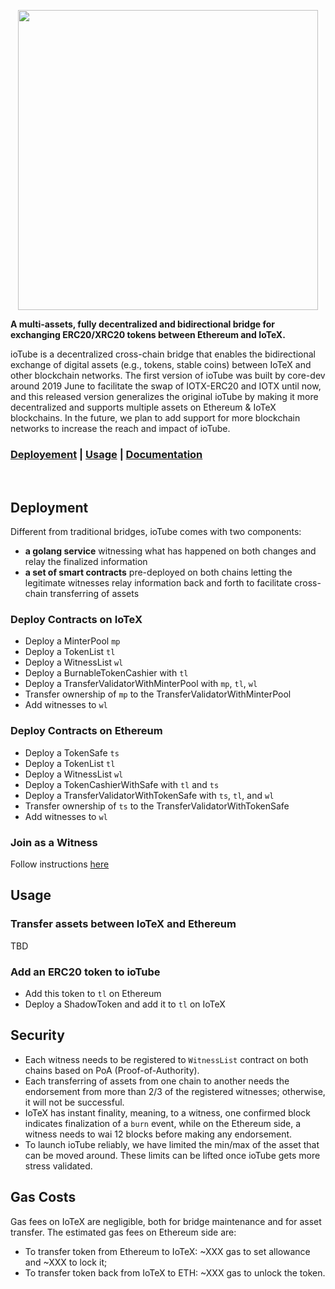 <p align="center">
  <img src="https://github.com/iotexproject/ioTube/blob/master/ioTube.png" width="480px">
</p>

<p>
  <strong>A multi-assets, fully decentralized and bidirectional bridge for exchanging ERC20/XRC20 tokens between Ethereum and IoTeX.</strong>
  
ioTube is a decentralized cross-chain bridge that enables the bidirectional exchange of digital assets (e.g., tokens, stable coins) between IoTeX and other blockchain networks. The first version of ioTube was built by core-dev around 2019 June to facilitate the swap of IOTX-ERC20 and IOTX until now, and this released version generalizes the original ioTube by making it more decentralized and supports multiple assets on Ethereum & IoTeX blockchains. In the future, we plan to add support for more blockchain networks to increase the reach and impact of ioTube.
</p>

<h3>
      <a href="https://github.com/iotexproject/ioTube#deployement">Deployement</a>
      <span> | </span>
      <a href="https://github.com/iotexproject/ioTube#usage">Usage</a>
      <span> | </span>
      <a href="https://github.com/iotexproject/ioTube/tree/master/docs">Documentation</a>
</h3>

&nbsp;

## Deployment
Different from traditional bridges, ioTube comes with two components:
- **a golang service** witnessing what has happened on both changes and relay the finalized information
- **a set of smart contracts** pre-deployed on both chains letting the legitimate witnesses relay information back and forth to facilitate cross-chain transferring of assets

### Deploy Contracts on IoTeX
* Deploy a MinterPool `mp`
* Deploy a TokenList `tl`
* Deploy a WitnessList `wl`
* Deploy a BurnableTokenCashier with `tl`
* Deploy a TransferValidatorWithMinterPool with `mp`, `tl`, `wl`
* Transfer ownership of `mp` to the TransferValidatorWithMinterPool
* Add witnesses to `wl`

### Deploy Contracts on Ethereum
* Deploy a TokenSafe `ts`
* Deploy a TokenList `tl`
* Deploy a WitnessList `wl`
* Deploy a TokenCashierWithSafe with `tl` and `ts`
* Deploy a TransferValidatorWithTokenSafe with `ts`, `tl`, and `wl`
* Transfer ownership of `ts` to the TransferValidatorWithTokenSafe
* Add witnesses to `wl`

### Join as a Witness

Follow instructions [here](https://github.com/iotexproject/ioTube/blob/master/witness-service/README.md)

## Usage

### Transfer assets between IoTeX and Ethereum
TBD

### Add an ERC20 token to ioTube
* Add this token to `tl` on Ethereum
* Deploy a ShadowToken and add it to `tl` on IoTeX


## Security
- Each witness needs to be registered to `WitnessList` contract on both chains based on PoA (Proof-of-Authority).
- Each transferring of assets from one chain to another needs the endorsement from more than 2/3 of the registered witnesses; otherwise, it will not be successful.
- IoTeX has instant finality, meaning, to a witness, one confirmed block indicates finalization of a `burn` event, while on the Ethereum side, a witness needs to wai 12 blocks before making any endorsement.
- To launch ioTube reliably, we have limited the min/max of the asset that can be moved around. These limits can be lifted once ioTube gets more stress validated.

## Gas Costs
Gas fees on IoTeX are negligible, both for bridge maintenance and for asset transfer. The estimated gas fees on Ethereum side are:
- To transfer token from Ethereum to IoTeX: ~XXX gas to set allowance and ~XXX to lock it;
- To transfer token back from IoTeX to ETH: ~XXX gas to unlock the token.

